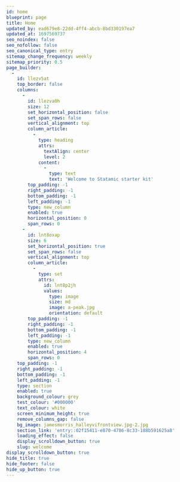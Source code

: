 ```yaml
---
id: home
blueprint: page
title: Home
updated_by: ead679e8-22dd-4ff4-abcb-8bd330197ea7
updated_at: 1697569737
seo_noindex: false
seo_nofollow: false
seo_canonical_type: entry
sitemap_change_frequency: weekly
sitemap_priority: 0.5
page_builder:
  -
    id: llezv5at
    top_border: false
    columns:
      -
        id: llezva0h
        size: 12
        set_horizontal_position: false
        set_span_rows: false
        vertical_alignment: top
        column_article:
          -
            type: heading
            attrs:
              textAlign: center
              level: 2
            content:
              -
                type: text
                text: 'Welcome to Statamic starter kit'
        top_padding: -1
        right_padding: -1
        bottom_padding: -1
        left_padding: -1
        type: new_column
        enabled: true
        horizontal_position: 0
        span_rows: 0
      -
        id: lnt8oxap
        size: 6
        set_horizontal_position: true
        set_span_rows: false
        vertical_alignment: top
        column_article:
          -
            type: set
            attrs:
              id: lnt8p2jh
              values:
                type: image
                size: md
                image: a-peak.jpg
                orientation: default
        top_padding: -1
        right_padding: -1
        bottom_padding: -1
        left_padding: -1
        type: new_column
        enabled: true
        horizontal_position: 4
        span_rows: 0
    top_padding: -1
    right_padding: -1
    bottom_padding: -1
    left_padding: -1
    type: section
    enabled: true
    background_colour: grey
    test_colour: '#000000'
    text_colour: white
    screen_minimum_height: true
    remove_columns_gap: false
    bg_image: jamesmorris_halleyvifrontview.jpg-2.jpg
    section_link: 'entry::02f15411-e870-4786-8c33-188b591625a8'
    loading_effect: false
    display_scrolldown_button: true
    slug: welcome
display_scrolldown_button: true
hide_title: true
hide_footer: false
hide_up_button: true
---
```

